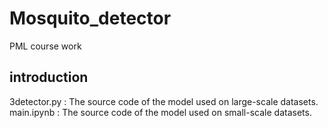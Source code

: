 # Mosquito_detector
PML course work
 ## introduction
 3detector.py  :  The source code of the model used on large-scale datasets.
 main.ipynb    :  The source code of the model used on small-scale datasets.
